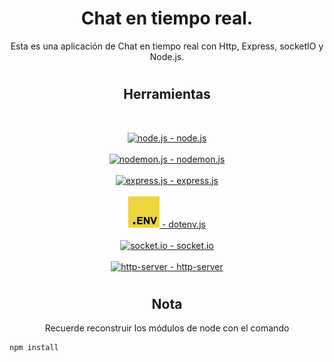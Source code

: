 <h1 align="center">Chat en tiempo real.</h1>
<p align="center">
  Esta es una aplicación de Chat en tiempo real con Http, Express, socketIO y Node.js.
</p>
<h1></h1>
<h2 align="center">Herramientas</h2>
<br>
<p align="center">
  <a href="https://nodejs.org/es/" target="_blank" rel="node.js" >
  <img src="https://nodejs.org/static/images/logo.svg" alt="node.js" width="50" height="50"/>
   - node.js</a>
  <br><br>
  <a href="https://www.npmjs.com/package/nodemon" target="_blank" rel="nodemon.js">
  <img src="https://user-images.githubusercontent.com/13700/35731649-652807e8-080e-11e8-88fd-1b2f6d553b2d.png" alt="nodemon.js" width="50" height="50"/>
   - nodemon.js</a>
  <br><br>
  <a href="https://www.npmjs.com/package/express" target="_blank" rel="express.js">
  <img src="https://i.imgur.com/V1RWR7l.png" alt="express.js" width="50" height="50"/>
   - express.js</a>
<br><br>
  <a href="https://www.npmjs.com/package/dotenv" target="_blank" rel="dotenv.js">
  <img src="https://raw.githubusercontent.com/motdotla/dotenv/master/dotenv.png" alt="dotenv.js" width="50" height="50"/>
   - dotenv.js</a>
  <br><br>
<a href="https://socket.io/" target="_blank" rel="socket.io">
  <img src="https://socket.io/images/logo-dark.svg" alt="socket.io" width="50" height="50"/>
   - socket.io</a>
  <br><br>
  <a href="https://www.npmjs.com/package/http-server" target="_blank" rel="http-server">
  <img src="https://i.imgur.com/V1RWR7l.png" alt="http-server" width="50" height="50"/>
   - http-server</a>
</p>
<h1></h1>
<h2 align="center">Nota</h2>
  <p align="center">
    Recuerde reconstruir los módulos de node con el comando
  </p>

    npm install

<h1></h1>